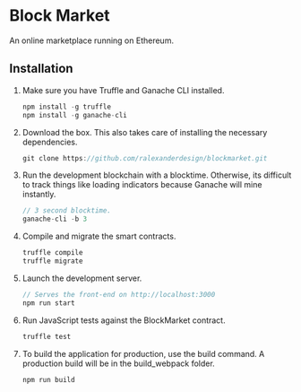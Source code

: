 # Block Market

An online marketplace running on Ethereum.

## Installation

1. Make sure you have Truffle and Ganache CLI installed.
    ```javascript
    npm install -g truffle
    npm install -g ganache-cli
    ```

2. Download the box. This also takes care of installing the necessary dependencies.
    ```javascript
    git clone https://github.com/ralexanderdesign/blockmarket.git
    ```

3. Run the development blockchain with a blocktime. Otherwise, its difficult to track things like loading indicators because Ganache will mine instantly.
    ```javascript
    // 3 second blocktime.
    ganache-cli -b 3
    ```

4. Compile and migrate the smart contracts.
    ```javascript
    truffle compile
    truffle migrate
    ```

5. Launch the development server.
    ```javascript
    // Serves the front-end on http://localhost:3000
    npm run start
    ```

6. Run JavaScript tests against the BlockMarket contract.
    ```javascript
    truffle test
    ```

7. To build the application for production, use the build command. A production build will be in the build_webpack folder.
    ```javascript
    npm run build
    ```